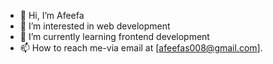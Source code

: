 - 👋 Hi, I’m Afeefa
- 👀 I’m interested in web development
- 🌱 I’m currently learning frontend development
- 📫 How to reach me-via email at [afeefas008@gmail.com].

<!---
afeefas08/afeefas08 is a ✨ special ✨ repository because its `README.md` (this file) appears on your GitHub profile.
You can click the Preview link to take a look at your changes.
--->
